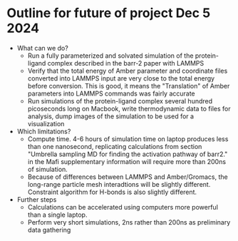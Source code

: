 # Outline for future of project Dec 5 2024

- What can we do?
   - Run a fully parameterized and solvated simulation of the protein-ligand complex described in the barr-2 paper with LAMMPS
   - Verify that the total energy of Amber parameter and coordinate files converted into LAMMPS input are very close to the total energy before conversion. This is good, it means the "Translation" of Amber parameters into LAMMPS commands was fairly accurate
   - Run simulations of the protein-ligand complex several hundred picoseconds long on Macbook, write thermodynamic data to files for analysis, dump images of the simulation to be used for a visualization
- Which limitations?
   - Compute time. 4-6 hours of simulation time on laptop produces less than one nanosecond, replicating calculations from section "Umbrella sampling MD for finding the activation pathway of barr2." in the Mafi supplementary information will require more than 200ns of simulation.
   - Because of differences between LAMMPS and Amber/Gromacs, the long-range particle mesh interadtions will be slightly different. Constraint algorithm for H-bonds is also slightly different. 
- Further steps
   - Calculations can be accelerated using computers more powerful than a single laptop.
   - Perform very short simulations, 2ns rather than 200ns as preliminary data gathering